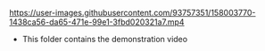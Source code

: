 

https://user-images.githubusercontent.com/93757351/158003770-1438ca56-da65-471e-99e1-3fbd020321a7.mp4

- This folder contains the demonstration video
